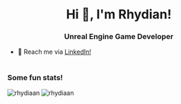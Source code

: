 <h1 align="center">Hi 👋, I'm Rhydian!</h1>
<h3 align="center">Unreal Engine Game Developer</h3>

- 📄 Reach me via [LinkedIn!](https://www.linkedin.com/in/rhydian-sion-davies/)

<h1></h1>
<h3 align="left">Some fun stats!</h3>
<p>
  <img src="https://github-readme-streak-stats.herokuapp.com/?user=rhydiaan&theme=dark" alt="rhydiaan" />
  <img src="https://github-readme-stats.vercel.app/api?username=rhydiaan&show_icons=true&theme=dark&locale=en" alt="rhydiaan" />
</p> 
